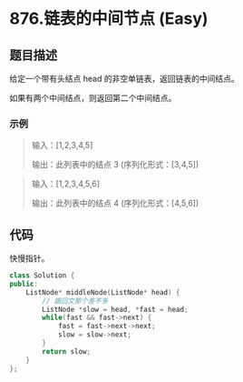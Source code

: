 # 876.链表的中间节点 (Easy)

## 题目描述

给定一个带有头结点 head 的非空单链表，返回链表的中间结点。

如果有两个中间结点，则返回第二个中间结点。

### 示例

> 输入：[1,2,3,4,5]
> 
> 输出：此列表中的结点 3 (序列化形式：[3,4,5])

> 输入：[1,2,3,4,5,6]
> 
> 输出：此列表中的结点 4 (序列化形式：[4,5,6])

## 代码

快慢指针。

```c++
class Solution {
public:
    ListNode* middleNode(ListNode* head) {
        // 跟回文那个差不多
        ListNode *slow = head, *fast = head;
        while(fast && fast->next) {
            fast = fast->next->next;
            slow = slow->next;
        }
        return slow;
    }
};
```